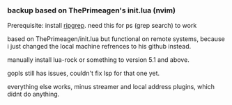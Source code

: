 ### backup based on ThePrimeagen's init.lua (nvim)
Prerequisite: install [ripgrep](https://github.com/BurntSushi/ripgrep).
need this for <leader>ps (grep search) to work

based on ThePrimeagen/init.lua but functional on remote systems, because i just changed the local machine refrences to his github instead.

manually install lua-rock or something to version 5.1 and above.

gopls still has issues, couldn't fix lsp for that one yet.

everything else works, minus streamer and local address plugins, which didnt do anything.


